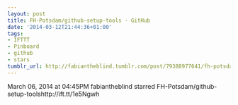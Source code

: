 ```yaml
---
layout: post
title: FH-Potsdam/github-setup-tools · GitHub
date: '2014-03-12T21:44:36+01:00'
tags:
- IFTTT
- Pinboard
- github
- stars
tumblr_url: http://fabiantheblind.tumblr.com/post/79388977641/fh-potsdam-github-setup-tools-github
---
```

March 06, 2014 at 04:45PM
fabiantheblind starred FH-Potsdam/github-setup-toolshttp://ift.tt/1e5Ngwh
